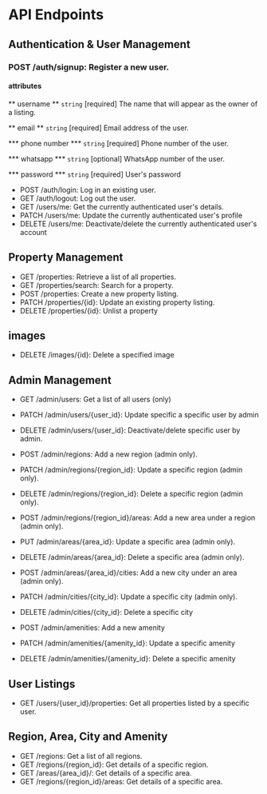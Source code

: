 # API Endpoints

## Authentication & User Management

### POST /auth/signup: Register a new user.
#### attributes
** username ** `string`
[required] The name that will appear as the owner of a listing.

** email ** `string`
[required] Email address of the user.

*** phone number *** `string`
[required] Phone number of the user.

*** whatsapp *** `string`
[optional] WhatsApp number of the user.

*** password *** `string`
[required] User's password

* POST /auth/login: Log in an existing user.
* GET /auth/logout: Log out the user.
* GET /users/me: Get the currently authenticated user's details.
* PATCH /users/me: Update the currently authenticated user's profile
* DELETE /users/me: Deactivate/delete the currently authenticated user's account


## Property Management
* GET /properties: Retrieve a list of all properties.
* GET /properties/search: Search for a property.
* POST /properties: Create a new property listing.
* PATCH /properties/{id}: Update an existing property listing.
* DELETE /properties/{id}: Unlist a property

## images
* DELETE /images/{id}: Delete a specified image

## Admin Management
* GET /admin/users: Get a list of all users (only)
* PATCH /admin/users/{user_id}: Update specific a specific user by admin
* DELETE /admin/users/{user_id}: Deactivate/delete specific user by admin.
* POST /admin/regions: Add a new region (admin only).
* PATCH /admin/regions/{region_id}: Update a specific region (admin only). 
* DELETE /admin/regions/{region_id}: Delete a specific region (admin only).
* POST /admin/regions/{region_id}/areas: Add a new area under a region (admin only).

* PUT /admin/areas/{area_id}: Update a specific area (admin only).
* DELETE /admin/areas/{area_id}: Delete a specific area (admin only).
* POST /admin/areas/{area_id}/cities: Add a new city under an area (admin only).
* PATCH /admin/cities/{city_id}: Update a specific city (admin only).
* DELETE /admin/cities/{city_id}: Delete a specific city
* POST /admin/amenities: Add a new amenity
* PATCH /admin/amenities/{amenity_id}: Update a specific amenity
* DELETE /admin/amenities/{amenity_id}: Delete a specific amenity


## User Listings
* GET /users/{user_id}/properties: Get all properties listed by a specific user.


## Region, Area, City and Amenity
* GET /regions: Get a list of all regions.
* GET /regions/{region_id}: Get details of a specific region.
* GET /areas/{area_id}/: Get details of a specific area.
* GET /regions/{region_id}/areas: Get details of a specific area.

